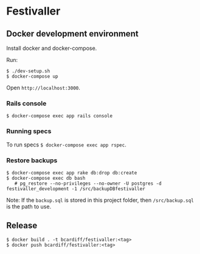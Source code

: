 # Festivaller

## Docker development environment

Install docker and docker-compose.

Run:

```
$ ./dev-setup.sh
$ docker-compose up
```

Open `http://localhost:3000`.

### Rails console

`$ docker-compose exec app rails console`

### Running specs

To run specs `$ docker-compose exec app rspec`.

### Restore backups

```
$ docker-compose exec app rake db:drop db:create
$ docker-compose exec db bash
   # pg_restore --no-privileges --no-owner -U postgres -d festivaller_development -1 /src/backupDBfestivaller
```

Note: If the `backup.sql` is stored in this project folder, then `/src/backup.sql` is the path to use.

## Release

```
$ docker build . -t bcardiff/festivaller:<tag>
$ docker push bcardiff/festivaller:<tag>
```
